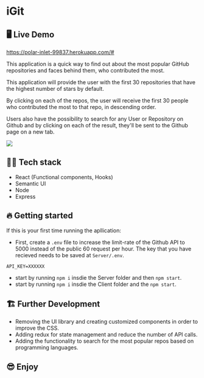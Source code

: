 # iGit

## 🖥 Live Demo
https://polar-inlet-99837.herokuapp.com/#

This application is a quick way to find out about the most popular GitHub repositories and faces behind them, who contributed the most.

This application will provide the user with the first 30 repositories that have the highest number of stars by default.

By clicking on each of the repos, the user will receive the first 30 people who contributed the most to that repo, in descending order.

Users also have the possibility to search for any User or Repository on Github and by clicking on each of the result, they'll be sent to the Github page on a new tab.

![](https://github.com/MoeTerani/SALT-FUTURICE-ME/blob/master/client/src/Images/screenshot.jpg)

## 👨‍💻 Tech stack

- React (Functional components, Hooks)
- Semantic UI
- Node
- Express

## 🔥 Getting started

If this is your first time running the apllication:

- First, create a `.env` file to increase the limit-rate of the Github API to 5000 instead of the public 60 request per hour. The key that you have recieved needs to be saved at `Server/.env`.

```
API_KEY=XXXXXX
```

- start by running `npm i` insdie the Server folder and then `npm start`.
- start by running `npm i` insdie the Client folder and the `npm start`.

## 🏗️ Further Development

- Removing the UI library and creating customized components in order to improve the CSS.
- Adding redux for state management and reduce the number of API calls.
- Adding the functionality to search for the most popular repos based on programming languages.

## 😎 Enjoy
